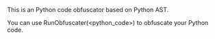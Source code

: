 This is an Python code obfuscator based on Python AST.

You can use RunObfuscater(<python_code>) to obfuscate your Python code.

